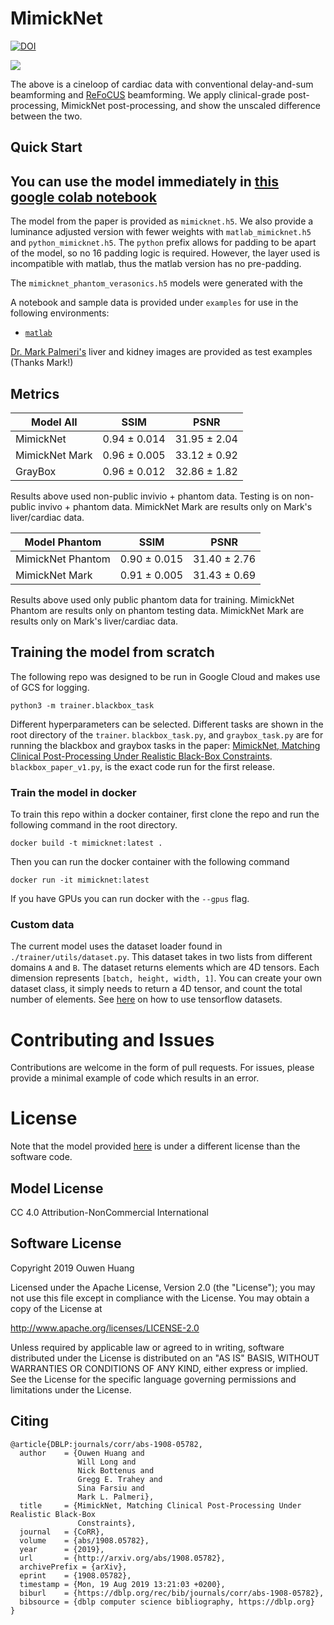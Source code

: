 # MimickNet
[![DOI](https://zenodo.org/badge/DOI/10.5281/zenodo.3368028.svg)](https://doi.org/10.5281/zenodo.3368028)

<img src="./examples/cardiac_horizontal_cineloop.gif">

The above is a cineloop of cardiac data with conventional delay-and-sum beamforming and [ReFoCUS](https://ieeexplore.ieee.org/document/8580195) beamforming. We apply clinical-grade post-processing, MimickNet post-processing, and show the unscaled difference between the two.

## Quick Start
## You can use the model immediately in [this google colab notebook](https://colab.research.google.com/drive/1R_ARqpWoiHcUQWg1Fxwyx-ZkLi0IZ5qs)

The model from the paper is provided as `mimicknet.h5`. We also provide a luminance adjusted version with fewer weights with `matlab_mimicknet.h5` and `python_mimicknet.h5`. The `python` prefix allows for padding to be apart of the model, so no 16 padding logic is required. However, the layer used is incompatible with matlab, thus the matlab version has no pre-padding.

The `mimicknet_phantom_verasonics.h5` models were generated with the 

A notebook and sample data is provided under `examples` for use in the following environments:
 - [`matlab`](https://github.com/Ouwen/MimickNet/blob/master/examples/matlab_example_2019a.m)

[Dr. Mark Palmeri's](https://github.com/mlp6) liver and kidney images are provided as test examples (Thanks Mark!)

## Metrics
| Model All         | SSIM          | PSNR          |
| ----------------- |:-------------:|:-------------:|
| MimickNet         | 0.94 ± 0.014  | 31.95 ± 2.04  |
| MimickNet Mark    | 0.96 ± 0.005  | 33.12 ± 0.92  |
| GrayBox           | 0.96 ± 0.012  | 32.86 ± 1.82  |

Results above used non-public invivio + phantom data. 
Testing is on non-public invivo + phantom data.
MimickNet Mark are results only on Mark's liver/cardiac data.


| Model Phantom     | SSIM          | PSNR          |
| ----------------- |:-------------:|:-------------:|
| MimickNet Phantom | 0.90 ± 0.015  | 31.40 ± 2.76  |
| MimickNet Mark    | 0.91 ± 0.005  | 31.43 ± 0.69  |

Results above used only public phantom data for training.
MimickNet Phantom are results only on phantom testing data.
MimickNet Mark are results only on Mark's liver/cardiac data.

## Training the model from scratch
The following repo was designed to be run in Google Cloud and makes use of GCS for logging.
```
python3 -m trainer.blackbox_task
```
Different hyperparameters can be selected. Different tasks are shown in the root directory of the `trainer`. `blackbox_task.py`, and `graybox_task.py` are for running the blackbox and graybox tasks in the paper: [MimickNet, Matching Clinical Post-Processing Under Realistic Black-Box Constraints](https://arxiv.org/abs/1908.05782). `blackbox_paper_v1.py`, is the exact code run for the first release.

### Train the model in docker
To train this repo within a docker container, first clone the repo and run the following command in the root directory.
```
docker build -t mimicknet:latest .
```
Then you can run the docker container with the following command
```
docker run -it mimicknet:latest
```
If you have GPUs you can run docker with the `--gpus` flag.

### Custom data
The current model uses the dataset loader found in `./trainer/utils/dataset.py`. This dataset takes in two lists from different domains `A` and `B`. The dataset returns elements which are 4D tensors. Each dimension represents `[batch, height, width, 1]`. You can create your own dataset class, it simply needs to return a 4D tensor, and count the total number of elements. See [here](https://www.tensorflow.org/datasets/overview) on how to use tensorflow datasets.

# Contributing and Issues
Contributions are welcome in the form of pull requests.
For issues, please provide a minimal example of code which results in an error.

# License
Note that the model provided [here](https://github.com/Ouwen/MimickNet/tree/master/examples) is under a different license than the software code.

## Model License
CC 4.0 Attribution-NonCommercial International

## Software License
Copyright 2019 Ouwen Huang

Licensed under the Apache License, Version 2.0 (the "License"); you may not use this file except in compliance with the License. You may obtain a copy of the License at

http://www.apache.org/licenses/LICENSE-2.0

Unless required by applicable law or agreed to in writing, software distributed under the License is distributed on an "AS IS" BASIS, WITHOUT WARRANTIES OR CONDITIONS OF ANY KIND, either express or implied. See the License for the specific language governing permissions and limitations under the License.

## Citing
```
@article{DBLP:journals/corr/abs-1908-05782,
  author    = {Ouwen Huang and
               Will Long and
               Nick Bottenus and
               Gregg E. Trahey and
               Sina Farsiu and
               Mark L. Palmeri},
  title     = {MimickNet, Matching Clinical Post-Processing Under Realistic Black-Box
               Constraints},
  journal   = {CoRR},
  volume    = {abs/1908.05782},
  year      = {2019},
  url       = {http://arxiv.org/abs/1908.05782},
  archivePrefix = {arXiv},
  eprint    = {1908.05782},
  timestamp = {Mon, 19 Aug 2019 13:21:03 +0200},
  biburl    = {https://dblp.org/rec/bib/journals/corr/abs-1908-05782},
  bibsource = {dblp computer science bibliography, https://dblp.org}
}
```
